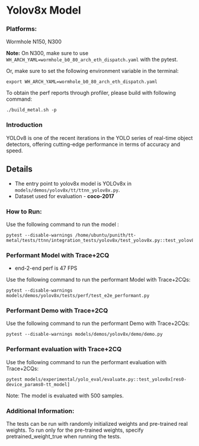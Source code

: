 # Yolov8x Model

### Platforms:

Wormhole N150, N300

**Note:** On N300, make sure to use `WH_ARCH_YAML=wormhole_b0_80_arch_eth_dispatch.yaml` with the pytest.

Or, make sure to set the following environment variable in the terminal:
```
export WH_ARCH_YAML=wormhole_b0_80_arch_eth_dispatch.yaml
```

To obtain the perf reports through profiler, please build with following command:
```
./build_metal.sh -p
```

### Introduction
YOLOv8 is one of the recent iterations in the YOLO series of real-time object detectors, offering cutting-edge performance in terms of accuracy and speed.

## Details
-   The entry point to yolov8x model is YOLOv8x in
`models/demos/yolov8x/tt/ttnn_yolov8x.py`.
-   Dataset used for evaluation - **coco-2017**

### How to Run:

Use the following command to run the model :
```
pytest --disable-warnings /home/ubuntu/punith/tt-metal/tests/ttnn/integration_tests/yolov8x/test_yolov8x.py::test_yolov8x_640
```

### Performant Model with Trace+2CQ
- end-2-end perf is 47 FPS

Use the following command to run the performant Model with Trace+2CQs:

```
pytest --disable-warnings models/demos/yolov8x/tests/perf/test_e2e_performant.py
```

### Performant Demo with Trace+2CQ
Use the following command to run the performant Demo with Trace+2CQs:

```
pytest --disable-warnings models/demos/yolov8x/demo/demo.py
```

### Performant evaluation with Trace+2CQ
Use the following command to run the performant evaluation with Trace+2CQs:

```
pytest models/experimental/yolo_eval/evaluate.py::test_yolov8x[res0-device_params0-tt_model]
```
Note: The model is evaluated with 500 samples.

### Additional Information:
The tests can be run with  randomly initialized weights and pre-trained real weights.  To run only for the pre-trained weights, specify pretrained_weight_true when running the tests.
